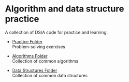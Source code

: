 # Algorithm and data structure practice

A collection of DS/A code for practice and learning.

- [Practice Folder](/practice)  
  Problem-solving exercises

- [Algorithms Folder](/algos)  
  Collection of common algorithms

- [Data Structures Folder](/data-structs)  
  Collection of common data structures
